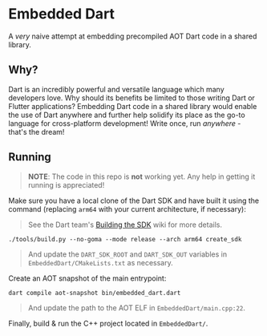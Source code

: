 # Embedded Dart

A *very* naive attempt at embedding precompiled AOT Dart code in a shared library.

## Why?

Dart is an incredibly powerful and versatile language which many developers love. Why should its benefits be limited to those writing Dart or Flutter applications?
Embedding Dart code in a shared library would enable the use of Dart anywhere and further help solidify its place as the go-to language for cross-platform development!
Write once, run *anywhere* - that's the dream!

## Running

> **NOTE**: The code in this repo is **not** working yet. Any help in getting it running is appreciated!

Make sure you have a local clone of the Dart SDK and have built it using the command (replacing `arm64` with your current architecture, if necessary):

> See the Dart team's [Building the SDK][] wiki for more details.

```
./tools/build.py --no-goma --mode release --arch arm64 create_sdk
```

> And update the `DART_SDK_ROOT` and `DART_SDK_OUT` variables in `EmbeddedDart/CMakeLists.txt` as necessary.

Create an AOT snapshot of the main entrypoint:

```
dart compile aot-snapshot bin/embedded_dart.dart
```

> And update the path to the AOT ELF in `EmbeddedDart/main.cpp:22`.

Finally, build & run the C++ project located in `EmbeddedDart/`.

[Building the SDK]: https://github.com/dart-lang/sdk/wiki/Building
